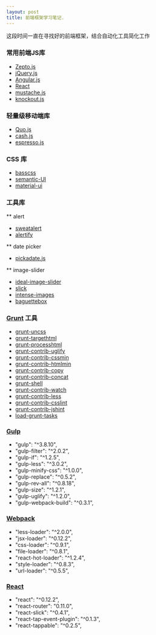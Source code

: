 ```yaml
---
layout: post
title: 前端框架学习笔记.
---
```


这段时间一直在寻找好的前端框架，结合自动化工具简化工作
### 常用前端JS库

*  [Zepto.js](https://github.com/madrobby/zepto)
*  [jQuery.js](https://github.com/jquery/jquery)
*  [Angular.js](https://github.com/angular/angular.js)
*  [React](https://facebook.github.io/react)
*  [mustache.js](https://github.com/janl/mustache.js)
*  [knockout.js](https://github.com/knockout/knockout)
  
###  轻量级移动端库

*  [Quo.js](https://github.com/soyjavi/QuoJS)
*  [cash.js](https://github.com/kenwheeler/cash)
*  [espresso.js](https://github.com/techlayer/espresso.js)
  
### CSS 库

*  [basscss](https://github.com/jxnblk/basscss)
*  [semantic-UI](https://github.com/Semantic-Org/Semantic-UI)
*  [material-ui](https://github.com/callemall/material-ui)

### 工具库

**  alert

*  [sweatalert](https://github.com/t4t5/sweetalert)
*  [alertify](https://github.com/fabien-d/alertify.js)

** date picker

*  [pickadate.js](https://github.com/amsul/pickadate.js)

** image-slider

*  [ideal-image-slider](https://github.com/gilbitron/Ideal-Image-Slider)
*  [slick](https://github.com/kenwheeler/slick)
*  [intense-images](https://github.com/tholman/intense-images)
*  [baguettebox](https://github.com/feimosi/baguetteBox.js)

### [Grunt](http://gruntjs.com) 工具

*  [grunt-uncss](https://github.com/addyosmani/grunt-uncss)
*  [grunt-targethtml](https://github.com/changer/grunt-targethtml)
*  [grunt-processhtml](https://github.com/dciccale/grunt-processhtml)
*  [grunt-contrib-uglify](https://github.com/gruntjs/grunt-contrib-uglify)
*  [grunt-contrib-cssmin](https://github.com/gruntjs/grunt-contrib-cssmin)
*  [grunt-contrib-htmlmin](https://github.com/gruntjs/grunt-contrib-htmlmin)
*  [grunt-contrib-copy](https://github.com/gruntjs/grunt-contrib-copy)
*  [grunt-contrib-concat](https://github.com/gruntjs/grunt-contrib-concat)
*  [grunt-shell](https://github.com/sindresorhus/grunt-shell)
*  [grunt-contrib-watch](https://github.com/gruntjs/grunt-contrib-watch)
*  [grunt-contrib-less](https://github.com/gruntjs/grunt-contrib-less)
*  [grunt-contrib-csslint](https://github.com/gruntjs/grunt-contrib-csslint)
*  [grunt-contrib-jshint](https://github.com/gruntjs/grunt-contrib-jshint)
*  [load-grunt-tasks](https://github.com/sindresorhus/load-grunt-tasks)

### [Gulp](http://gulpjs.org)
*  "gulp": "^3.8.10",
*  "gulp-filter": "^2.0.2",
*  "gulp-if": "^1.2.5",
*  "gulp-less": "^3.0.2",
*  "gulp-minify-css": "^1.0.0",
*  "gulp-replace": "^0.5.2",
*  "gulp-rev-all": "^0.8.18",
*  "gulp-size": "^1.2.1",
*  "gulp-uglify": "^1.2.0",
*  "gulp-webpack-build": "^0.3.1",

### [Webpack](http://webpack.github.io)

*  "less-loader": "^2.0.0",
*  "jsx-loader": "^0.12.2",
*  "css-loader": "^0.9.1",
*  "file-loader": "^0.8.1",
*  "react-hot-loader": "^1.2.4",
*  "style-loader": "^0.8.3",
*  "url-loader": "^0.5.5",
### [React](http://facebook.github.io/react)

*  "react": "^0.12.2",
*  "react-router": "0.11.0",
*  "react-slick": "^0.4.1",
*  "react-tap-event-plugin": "^0.1.3",
*  "react-tappable": "^0.2.5",
